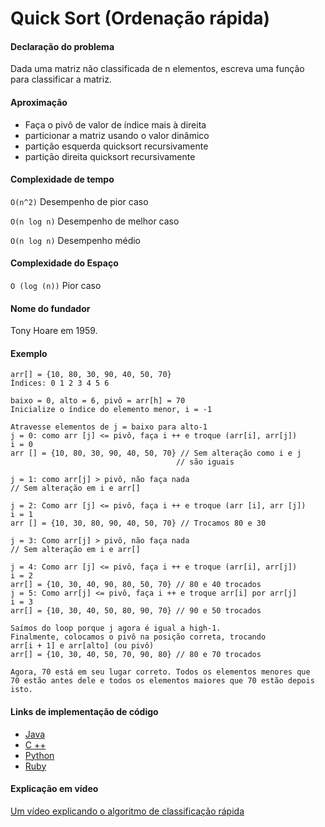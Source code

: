 # Quick Sort (Ordenação rápida)

#### Declaração do problema

Dada uma matriz não classificada de n elementos, escreva uma função para classificar a matriz.

#### Aproximação

- Faça o pivô de valor de índice mais à direita
- particionar a matriz usando o valor dinâmico
- partição esquerda quicksort recursivamente
- partição direita quicksort recursivamente

#### Complexidade de tempo

`O(n^2)` Desempenho de pior caso

`O(n log n)` Desempenho de melhor caso

`O(n log n)` Desempenho médio
#### Complexidade do Espaço

`O (log (n))` Pior caso

#### Nome do fundador

Tony Hoare em 1959.

#### Exemplo

```
arr[] = {10, 80, 30, 90, 40, 50, 70}
Índices: 0 1 2 3 4 5 6

baixo = 0, alto = 6, pivô = arr[h] = 70
Inicialize o índice do elemento menor, i = -1

Atravesse elementos de j = baixo para alto-1
j = 0: como arr [j] <= pivô, faça i ++ e troque (arr[i], arr[j])
i = 0
arr [] = {10, 80, 30, 90, 40, 50, 70} // Sem alteração como i e j
                                     // são iguais

j = 1: como arr[j] > pivô, não faça nada
// Sem alteração em i e arr[]

j = 2: Como arr [j] <= pivô, faça i ++ e troque (arr [i], arr [j])
i = 1
arr [] = {10, 30, 80, 90, 40, 50, 70} // Trocamos 80 e 30

j = 3: Como arr[j] > pivô, não faça nada
// Sem alteração em i e arr[]

j = 4: Como arr [j] <= pivô, faça i ++ e troque (arr[i], arr[j])
i = 2
arr[] = {10, 30, 40, 90, 80, 50, 70} // 80 e 40 trocados
j = 5: Como arr[j] <= pivô, faça i ++ e troque arr[i] por arr[j]
i = 3
arr[] = {10, 30, 40, 50, 80, 90, 70} // 90 e 50 trocados

Saímos do loop porque j agora é igual a high-1.
Finalmente, colocamos o pivô na posição correta, trocando
arr[i + 1] e arr[alto] (ou pivô)
arr[] = {10, 30, 40, 50, 70, 90, 80} // 80 e 70 trocados

Agora, 70 está em seu lugar correto. Todos os elementos menores que
70 estão antes dele e todos os elementos maiores que 70 estão depois
isto.
```

#### Links de implementação de código

- [Java](https://github.com/TheAlgorithms/Java/blob/master/Sorts/QuickSort.java)
- [C ++](https://github.com/TheAlgorithms/C-Plus-Plus/blob/master/Sorting/Quick%20Sort.cpp)
- [Python](https://github.com/TheAlgorithms/Python/blob/master/sorts/quick_sort.py)
- [Ruby](https://github.com/TheAlgorithms/Ruby/blob/master/sorting/quicksort.rb)

#### Explicação em vídeo

[Um vídeo explicando o algoritmo de classificação rápida](https://www.youtube.com/watch?v=COk73cpQbFQ)
